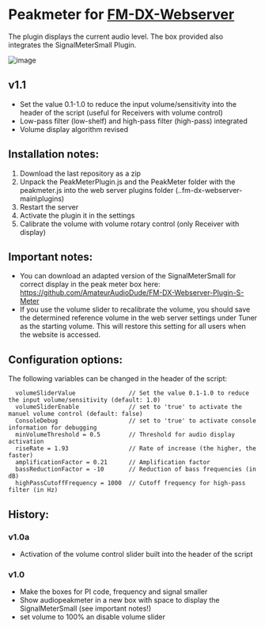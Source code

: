 # Peakmeter for [FM-DX-Webserver](https://github.com/NoobishSVK/fm-dx-webserver)

The plugin displays the current audio level. The box provided also integrates the SignalMeterSmall Plugin.

![image](https://github.com/user-attachments/assets/5872fd92-d3f8-4214-bb6c-c096c4ad2a0a)

## v1.1

- Set the value 0.1-1.0 to reduce the input volume/sensitivity into the header of the script (useful for Receivers with volume control)
- Low-pass filter (low-shelf) and high-pass filter (high-pass) integrated
- Volume display algorithm revised

## Installation notes:

1. 	Download the last repository as a zip
2.	Unpack the PeakMeterPlugin.js and the PeakMeter folder with the peakmeter.js into the web server plugins folder (..fm-dx-webserver-main\plugins)
3. 	Restart the server
4. 	Activate the plugin it in the settings
5.	Calibrate the volume with volume rotary control (only Receiver with display)

## Important notes: 

- You can download an adapted version of the SignalMeterSmall for correct display in the peak meter box here: https://github.com/AmateurAudioDude/FM-DX-Webserver-Plugin-S-Meter
- If you use the volume slider to recalibrate the volume, you should save the determined reference volume in the web server settings under Tuner as the starting volume. This will restore this setting for all users when the website is accessed.

## Configuration options:

The following variables can be changed in the header of the script:

      volumeSliderValue               // Set the value 0.1-1.0 to reduce the input volume/sensitivity (default: 1.0)
      volumeSliderEnable              // set to 'true' to activate the manuel volume control (default: false)
      ConsoleDebug                    // set to 'true' to activate console information for debugging
      minVolumeThreshold = 0.5        // Threshold for audio display activation
      riseRate = 1.93                 // Rate of increase (the higher, the faster)
      amplificationFactor = 0.21      // Amplification factor
      bassReductionFactor = -10       // Reduction of bass frequencies (in dB)
      highPassCutoffFrequency = 1000  // Cutoff frequency for high-pass filter (in Hz)
 
## History:

### v1.0a

- Activation of the volume control slider built into the header of the script

### v1.0

- Make the boxes for PI code, frequency and signal smaller
- Show audiopeakmeter in a new box with space to display the SignalMeterSmall (see important notes!)
- set volume to 100% an disable volume slider 
